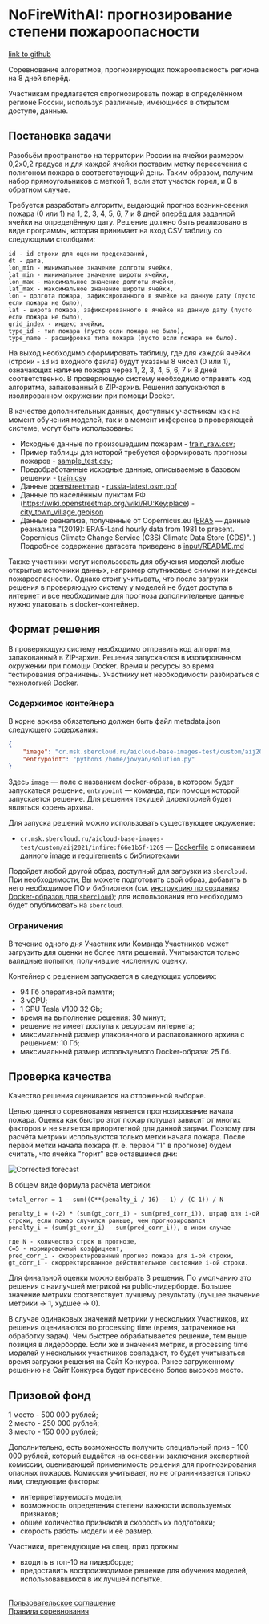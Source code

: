 NoFireWithAI: прогнозирование степени пожароопасности
=================================
[link to github](https://github.com/sberbank-ai/no_fire_with_ai_aij2021)

Соревнование алгоритмов, прогнозирующих пожароопасность региона на 8 дней вперёд. 

Участникам предлагается спрогнозировать пожар в определённом регионе России, используя различные, имеющиеся в открытом доступе, данные.

## Постановка задачи

Разобьём пространство на территории России на ячейки размером 0,2x0,2 градуса и для каждой ячейки поставим метку пересечения с полигоном пожара в соответствующий день. Таким образом, получим набор прямоугольников с меткой 1, если этот участок горел, и 0 в обратном случае.

Требуется разработать алгоритм, выдающий прогноз возникновения пожара (0 или 1) на 1, 2, 3, 4, 5, 6, 7 и 8 дней вперёд для заданной ячейки на определённую дату. Решение должно быть реализовано в виде программы, которая принимает на вход CSV таблицу со следующими столбцами:  
```
id - id строки для оценки предсказаний,
dt - дата,  
lon_min - минимальное значение долготы ячейки,  
lat_min - минимальное значение широты ячейки,  
lon_max - максимальное значение долготы ячейки,  
lat_max - максимальное значение широты ячейки, 
lon - долгота пожара, зафиксированного в ячейке на данную дату (пусто если пожара не было),  
lat - широта пожара, зафиксированного в ячейке на данную дату (пусто если пожара не было),  
grid_index - индекс ячейки,
type_id - тип пожара (пусто если пожара не было),  
type_name - расшифровка типа пожара (пусто если пожара не было).  
```

На выход необходимо сформировать таблицу, где для каждой ячейки (строки - `id` из входного файла) будут указаны 8 чисел (0 или 1), означающих наличие пожара через 1, 2, 3, 4, 5, 6, 7 и 8 дней соответственно. В проверяющую систему необходимо отправить код алгоритма, запакованный в ZIP-архив. Решения запускаются в изолированном окружении при помощи Docker.

В качестве дополнительных данных, доступных участникам как на момент обучения моделей, так и в момент инференса в проверяющей системе, могут быть использованы:

- Исходные данные по произошедшим пожарам - [train_raw.csv](https://dsworks.s3pd01.sbercloud.ru/aij2021/NoFireWithAI/train_raw.csv);
- Пример таблицы для которой требуется сформировать прогнозы пожаров - [sample_test.csv](https://dsworks.s3pd01.sbercloud.ru/aij2021/NoFireWithAI/sample_test.csv);
- Предобработанные исходные данные, описываемые в базовом решении - [train.csv](https://dsworks.s3pd01.sbercloud.ru/aij2021/NoFireWithAI/train.csv)
- Данные [openstreetmap](https://www.openstreetmap.org)  - [russia-latest.osm.pbf](https://dsworks.s3pd01.sbercloud.ru/aij2021/NoFireWithAI/russia-latest.osm.pbf)
- Данные по населённым пунктам РФ (https://wiki.openstreetmap.org/wiki/RU:Key:place) - [city_town_village.geojson](https://dsworks.s3pd01.sbercloud.ru/aij2021/NoFireWithAI/city_town_village.geojson)
 - Данные реанализа, полученные от Copernicus.eu ([ERA5](https://cds.climate.copernicus.eu/cdsapp#!/dataset/reanalysis-era5-land)  — данные реанализа "(2019): ERA5-Land hourly data from 1981 to present. Copernicus Climate Change Service (C3S) Climate Data Store (CDS)". ) Подробное содержание датасета приведено в [input/README.md](https://github.com/sberbank-ai/no_fire_with_ai_aij2021/blob/main/input/README.md)  

Также участники могут использовать для обучения моделей любые открытые источники данных, например спутниковые снимки и индексы пожароопасности. Однако стоит учитывать, что после загрузки решения в проверяющую систему у моделей не будет доступа в интернет и все необходимые для прогноза дополнительные данные нужно упаковать в docker-контейнер.


## Формат решения

В проверяющую систему необходимо отправить код алгоритма, запакованный в ZIP-архив. Решения запускаются в изолированном окружении при помощи Docker. Время и ресурсы во время тестирования ограничены. Участнику нет необходимости разбираться с технологией Docker.

### Содержимое контейнера

В корне архива обязательно должен быть файл metadata.json следующего содержания:
```json
{
    "image": "cr.msk.sbercloud.ru/aicloud-base-images-test/custom/aij2021/infire:f66e1b5f-1269",
    "entrypoint": "python3 /home/jovyan/solution.py"
}
```

Здесь `image` — поле с названием docker-образа, в котором будет запускаться решение, `entrypoint` — команда, при помощи которой запускается решение. Для решения текущей директорией будет являться корень архива. 

Для запуска решений можно использовать существующее окружение:

- `cr.msk.sbercloud.ru/aicloud-base-images-test/custom/aij2021/infire:f66e1b5f-1269` — [Dockerfile](https://github.com/sberbank-ai/no_fire_with_ai_aij2021/blob/main/Dockerfile) с описанием данного image и [requirements](https://github.com/sberbank-ai/no_fire_with_ai_aij2021/blob/main/requirements.txt) с библиотеками

Подойдет любой другой образ, доступный для загрузки из `sbercloud`. При необходимости, Вы можете подготовить свой образ, добавить в него необходимое ПО и библиотеки (см. [инструкцию по созданию Docker-образов для `sbercloud`](https://github.com/sberbank-ai/no_fire_with_ai_aij2021/blob/main/sbercloud_instruction.md)); для использования его необходимо будет опубликовать на `sbercloud`.

### Ограничения

В течение одного дня Участник или Команда Участников может загрузить для оценки не более пяти решений. Учитываются только валидные попытки, получившие численную оценку.  

Контейнер с решением запускается в следующих условиях:

- 94 Гб оперативной памяти;
- 3 vCPU;
- 1 GPU Tesla V100 32 Gb;
- время на выполнение решения: 30 минут;
- решение не имеет доступа к ресурсам интернета;
- максимальный размер упакованного и распакованного архива с решением: 10 Гб;
- максимальный размер используемого Docker-образа: 25 Гб.


## Проверка качества


Качество решения оценивается на отложенной выборке.  

Целью данного соревнования является прогнозирование начала пожара. Оценка как быстро этот пожар потушат зависит от многих факторов и не является приоритетной для данной задачи. Поэтому для расчёта метрики используются только метки начала пожара. После первой метки начала пожара (т. е. первой "1" в прогнозе) будем считать, что ячейка "горит" все оставшиеся дни:

![Corrected forecast](https://raw.githubusercontent.com/sberbank-ai/no_fire_with_ai_aij2021/main/input/burned_cells.png)


В общем виде формула расчёта метрики:
```
total_error = 1 - sum((C**(penalty_i / 16) - 1) / (C-1)) / N

penalty_i = (-2) * (sum(gt_corr_i) - sum(pred_corr_i)), штраф для i-ой строки, если пожар случился раньше, чем прогнозировался
penalty_i = (sum(gt_corr_i) - sum(pred_corr_i)), в ином случае

где N - количество строк в прогнозе,
С=5 - нормировочный коэффициент, 
pred_corr_i - скорректированный прогноз пожара для i-ой строки,
gt_corr_i - скорректированное действительное состояние i-ой строки.
```

Для финальной оценки можно выбрать 3 решения. По умолчанию это решения с наилучшей метрикой на public-лидерборде. Большее значение метрики соответствует лучшему результату (лучшее значение метрики → 1, худшее → 0).  

В случае одинаковых значений метрики у нескольких Участников, их решения оцениваются по processing time (время, затраченное на обработку задач). Чем быстрее обрабатывается решение, тем выше позиция в лидерборде. 
Если же и значения метрик, и processing time моделей у нескольких участников совпадают, то будет учитываться время загрузки решения на Сайт Конкурса. Ранее загруженному решению на Сайт Конкурса будет присвоено более высокое место.


## Призовой фонд

1 место - 500 000 рублей;  
2 место - 250 000 рублей;  
3 место - 150 000 рублей;

Дополнительно, есть возможность получить специальный приз - 100 000 рублей, который выдаётся на основании заключения экспертной комиссии, оценивающей применимость решения для прогнозирования опасных пожаров. Комиссия учитывает, но не ограничивается только ими, следующие факторы:
- интерпретируемость модели;
- возможность определения степени важности используемых признаков;
- общее количество признаков и скорость их подготовки;
- скорость работы модели и её размер.

Участники, претендующие на спец. приз должны:
- входить в топ-10 на лидерборде;
- предоставить воспроизводимое решение для обучения моделей, использовавшихся в их лучшей попытке.

##
[Пользовательское соглашение](https://api.dsworks.ru/dsworks-transfer/api/v1/public/file/terms_of_use.pdf/download)  
[Правила соревнования](https://api.dsworks.ru/dsworks-transfer/api/v1/public/file/rules.pdf/download)
